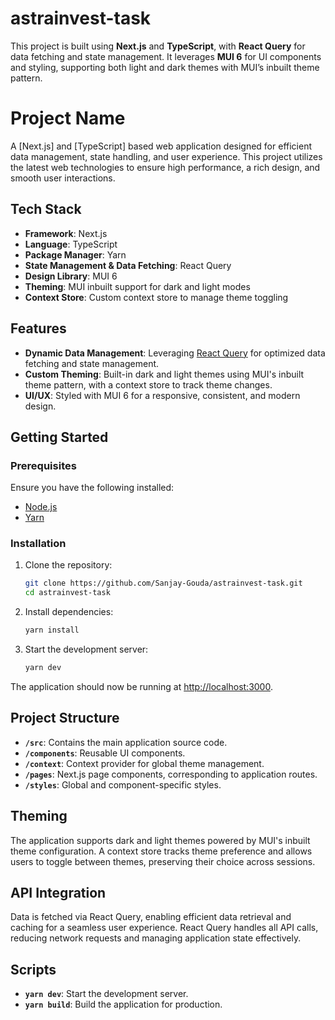 # astrainvest-task
This project is built using **Next.js** and **TypeScript**, with **React Query** for data fetching and state management. It leverages **MUI 6** for UI components and styling, supporting both light and dark themes with MUI’s inbuilt theme pattern.

# Project Name

A [Next.js] and [TypeScript] based web application designed for efficient data management, state handling, and user experience. This project utilizes the latest web technologies to ensure high performance, a rich design, and smooth user interactions.

## Tech Stack

- **Framework**: Next.js
- **Language**: TypeScript
- **Package Manager**: Yarn
- **State Management & Data Fetching**: React Query
- **Design Library**: MUI 6
- **Theming**: MUI inbuilt support for dark and light modes
- **Context Store**: Custom context store to manage theme toggling

## Features

- **Dynamic Data Management**: Leveraging [React Query](https://tanstack.com/query/latest) for optimized data fetching and state management.
- **Custom Theming**: Built-in dark and light themes using MUI's inbuilt theme pattern, with a context store to track theme changes.
- **UI/UX**: Styled with MUI 6 for a responsive, consistent, and modern design.

## Getting Started

### Prerequisites

Ensure you have the following installed:

- [Node.js](https://nodejs.org/)
- [Yarn](https://yarnpkg.com/)

### Installation

1. Clone the repository:
    ```bash
    git clone https://github.com/Sanjay-Gouda/astrainvest-task.git
    cd astrainvest-task
    ```

2. Install dependencies:
    ```bash
    yarn install
    ```

3. Start the development server:
    ```bash
    yarn dev
    ```

The application should now be running at [http://localhost:3000](http://localhost:3000).

## Project Structure

- **`/src`**: Contains the main application source code.
- **`/components`**: Reusable UI components.
- **`/context`**: Context provider for global theme management.
- **`/pages`**: Next.js page components, corresponding to application routes.
- **`/styles`**: Global and component-specific styles.

## Theming

The application supports dark and light themes powered by MUI's inbuilt theme configuration. A context store tracks theme preference and allows users to toggle between themes, preserving their choice across sessions.

## API Integration

Data is fetched via React Query, enabling efficient data retrieval and caching for a seamless user experience. React Query handles all API calls, reducing network requests and managing application state effectively.

## Scripts

- **`yarn dev`**: Start the development server.
- **`yarn build`**: Build the application for production.


